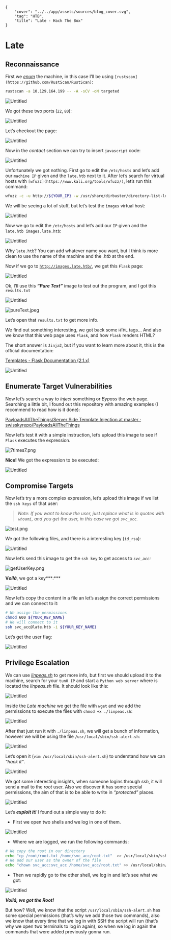 ```metadata
{
    "cover": "../../app/assets/sources/blog_cover.svg",
    "tag": "HTB",
    "title": "Late - Hack The Box"
}
```

# Late

## Reconnaissance

First we *[enum](https://en.wikipedia.org/wiki/Network_enumeration)* the machine, in this case I’ll be using `[rustscan](https://github.com/RustScan/RustScan)`:

```bash
rustscan -a 10.129.164.199 -- -A -sCV -oN targeted
```

![Untitled](../../app/assets/sources/HTB-Late-Untitled.png)

We got these two ports (`22`, `80`):

![Untitled](../../app/assets/sources/HTB-Late-Untitled%201.png)

Let’s checkout the page:

![Untitled](../../app/assets/sources/HTB-Late-Untitled%202.png)

Now in the *contact* section we can try to insert `javascript` code: 

![Untitled](../../app/assets/sources/HTB-Late-Untitled%203.png)

Unfortunately we got nothing. First go to edit the `/etc/hosts` and let’s add our `machine IP` given and the `late.htb` next to it. After let’s search for virtual hosts with `[wfuzz](https://www.kali.org/tools/wfuzz/)`, let’s run this command:

```bash
wfuzz -c -u http://${YOUR_IP} -w /usr/share/dirbuster/directory-list-lowercase-2.3-medium.txt -H 'Host: FUZZ.late.htb'
```

We will be seeing a lot of stuff, but let’s test the `images` virtual host:

![Untitled](../../app/assets/sources/HTB-Late-Untitled%204.png)

Now we go to edit the `/etc/hosts` and let’s add our `IP` given and the `late.htb images.late.htb`:

![Untitled](../../app/assets/sources/HTB-Late-Untitled%205.png)

Why `late.htb`? You can add whatever name you want, but I think is more clean to use the name of the machine and the *.htb* at the end.

Now if we go to [`http://images.late.htb/`](http://images.late.htb/), we get this `Flask` page:

![Untitled](../../app/assets/sources/HTB-Late-Untitled%206.png)

Ok, I’ll use this ***“Pure Text”*** image to test out the program, and I got this `results.txt`

![Untitled](../../app/assets/sources/HTB-Late-Untitled%207.png)

![pureText.jpeg](../../app/assets/sources/HTB-Late-pureText.jpeg)

Let’s open that `results.txt` to get more info.

We find out something interesting, we got back some `HTML` tags... And also we know that this web page uses `Flask`, and how `Flask` renders HTML?

The short answer is `Jinja2`, but if you want to learn more about it, this is the official documentation:

[Templates - Flask Documentation (2.1.x)](https://flask.palletsprojects.com/en/2.1.x/templating/)

![Untitled](../../app/assets/sources/HTB-Late-Untitled%208.png)

## Enumerate Target Vulnerabilities

Now let’s search a way to *inject* something or *Bypass* the web page. Searching a little bit, I found out this repository with amazing examples (I recommend to read how is it done):

[PayloadsAllTheThings/Server Side Template Injection at master · swisskyrepo/PayloadsAllTheThings](https://github.com/swisskyrepo/PayloadsAllTheThings/tree/master/Server%20Side%20Template%20Injection#jinja2)

Now let’s test it with a simple instruction, let’s upload this image to see if `Flask` executes the expression.

![7times7.png](../../app/assets/sources/HTB-Late-7times7.png)

**Nice!** We got the expression to be executed:

![Untitled](../../app/assets/sources/HTB-Late-Untitled%209.png)

## Compromise Targets

Now let’s try a more complex expression, let’s upload this image if we list the `ssh keys` of that user:

> *Note: If you want to know the user, just replace what is in quotes with `whoami`, and you get the user, in this case we got `svc_acc`.*
> 

![test.png](../../app/assets/sources/HTB-Late-test.png)

We got the following files, and there is a interesting key (`id_rsa`):

![Untitled](../../app/assets/sources/HTB-Late-Untitled%2010.png)

Now let’s send this image to get the `ssh key` to get access to *`svc_acc`:*

![getUserKey.png](../../app/assets/sources/HTB-Late-getUserKey.png)

**V*oilá***, we got a key***:***

![Untitled](../../app/assets/sources/HTB-Late-Untitled%2011.png)

Now let’s copy the content in a file an let’s assign the correct permissions and we can connect to it:

```bash
# We assign the permissions
chmod 600 ${YOUR_KEY_NAME}
# We will connect to it
ssh svc_acc@late.htb -i ${YOUR_KEY_NAME}
```

Let’s get the user flag:

![Untitled](../../app/assets/sources/HTB-Late-Untitled%2012.png)

## Privilege Escalation

We can use *[linpeas.sh](https://github.com/carlospolop/PEASS-ng/)* to get more info, but first we should upload it to the machine, search for your `tun0 IP` and start a `Python web server` where is located the *linpeas.sh* file. It should look like this:

![Untitled](../../app/assets/sources/HTB-Late-Untitled%2013.png)

Inside the *Late machine* we get the file with `wget` and we add the permissions to execute the files with `chmod +x ./linpeas.sh`:

![Untitled](../../app/assets/sources/HTB-Late-Untitled%2014.png)

After that just run it with `./linpeas.sh`, we will get a bunch of information, however we will be using the file `/usr/local/sbin/ssh-alert.sh`:

![Untitled](../../app/assets/sources/HTB-Late-Untitled%2015.png)

Let’s open it (`vim /usr/local/sbin/ssh-alert.sh`) to understand how we can *“hack it”*.

![Untitled](../../app/assets/sources/HTB-Late-Untitled%2016.png)

We got some interesting insights, when someone logins through *ssh*, it will send a mail to the *root* user. Also we discover it has some special permissions, the aim of that is to be able to write in *“protected”* places.

![Untitled](../../app/assets/sources/HTB-Late-Untitled%2017.png)

Let’s ***exploit it!*** I found out a simple way to do it:

- First we open two shells and we log in one of them.

![Untitled](../../app/assets/sources/HTB-Late-Untitled%2018.png)

- Where we are logged, we run the following commands:

```bash
# We copy the root in our directory
echo "cp /root/root.txt /home/svc_acc/root.txt"  >> /usr/local/sbin/ssh-alert.sh
# We add our user as the owner of the file
echo "chown svc_acc:svc_acc /home/svc_acc/root.txt" >> /usr/local/sbin/ssh-alert.sh
```

- Then we rapidly go to the other shell, we log in and let’s see what we got:

![Untitled](../../app/assets/sources/HTB-Late-Untitled%2019.png)

***Voilá, we got the Root!***

But how? Well, we know that the script `/usr/local/sbin/ssh-alert.sh` has some special permissions (that’s why we add those two commands), also we know that every time that we log in with SSH the script will run (that’s why we open two terminals to log in again), so when we log in again the commands that were added previously gonna run.